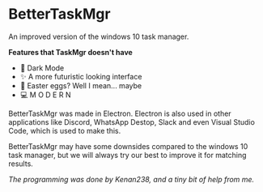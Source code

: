# BetterTaskMgr
An improved version of the windows 10 task manager.

**Features that TaskMgr doesn't have**  
* 🌙 Dark Mode
* ✨ A more futuristic looking interface
* 🥚 Easter eggs? Well I mean... maybe
* 💻 M O D E R N

BetterTaskMgr was made in Electron. Electron is also used in other applications like 
Discord, WhatsApp Destop, Slack and even Visual Studio Code, which is used to make this.

BetterTaskMgr may have some downsides compared to the windows 10 task manager, 
but we will always try our best to improve it for matching results.

*The programming was done by Kenan238, and a tiny bit of help from me.*
